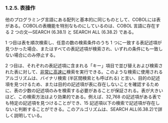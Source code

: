 ### 1.2.5. 表操作

他のプログラミング言語にある配列と基本的に同じものとして、COBOLには表がある。COBOLの表機能を特別なものにしているのは、COBOL 言語に存在する 2 つの文―SEARCH (6.38.1) と SEARCH ALL (6.38.2) である。

1 つ目は表を順次検索し、任意の数の検索条件のうち 1 つに一致する表記述項が見つかった場合、またはすべての表記述項が検索され、いずれの条件にも一致しない場合にのみ停止する。

2 つ目は、それぞれの表記述項に含まれる「キー」項目で並び替えおよび検索された表に対して、<u>非常に高速に</u>検索を実行できる。このような検索に使用されるアルゴリズムは、バイナリ検索 (半区間検索とも呼ばれる) と言い、目的の記述項を見つけるため、または目的の記述項が表に存在しないことを確認するために、表の少数の記述項のみを検索する必要があることが保証される。表が大きいほど、この検索方法はより効果的である。例えば、32,768 の記述項がある表でも特定の記述項を見つけることができ、15 記述項以下の検索で記述項が存在しないと判断することができる。このアルゴリズムは、SEARCH ALL(6.38.2)で詳しく説明している。